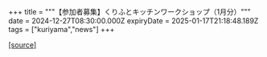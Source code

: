 +++
title = """【参加者募集】くりふとキッチンワークショップ（1月分）"""
date = 2024-12-27T08:30:00.000Z
expiryDate = 2025-01-17T21:18:48.189Z
tags = ["kuriyama","news"]
+++


[[source]](https://www.town.kuriyama.hokkaido.jp/soshiki/53/22552.html)
